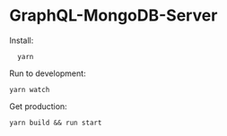 # GraphQL-MongoDB-Server

Install:
```
  yarn
```
Run to development:
```
yarn watch
```

Get production:
```
yarn build && run start
```
